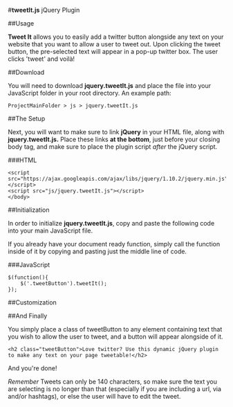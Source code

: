 #**tweetIt.js** jQuery Plugin


##Usage

**Tweet It** allows you to easily add a twitter button alongside any text on your website that you want to allow a user to tweet out. Upon clicking the tweet button, the pre-selected text will appear in a pop-up twitter box. The user clicks 'tweet' and voilà!

##Download

You will need to download **jquery.tweetIt.js** and place the file into your JavaScript folder in your root directory. An example path:

	ProjectMainFolder > js > jquery.tweetIt.js


##The Setup

Next, you will want to make sure to link **jQuery** in your HTML file, along with **jquery.tweetIt.js.** Place these links **at the bottom**, just before your closing body tag, and make sure to place the plugin script *after* the jQuery script.

###HTML

	<script src="https://ajax.googleapis.com/ajax/libs/jquery/1.10.2/jquery.min.js"&></script>
	<script src="js/jquery.tweetIt.js"></script>
	</body>


##Initialization

In order to initialize **jquery.tweetIt.js**, copy and paste the following code into your main JavaScript file.

If you already have your document ready function, simply call the function inside of it by copying and pasting just the middle line of code.

###JavaScript

	$(function(){
		$('.tweetButton').tweetIt();
	});

##Customization

##And Finally

You simply place a class of tweetButton to any element containing text that you wish to allow the user to tweet, and a button will appear alongside of it.

	<h2 class="tweetButton">Love twitter? Use this dynamic jQuery plugin to make any text on your page tweetable!</h2>

And you're done!

*Remember* Tweets can only be 140 characters, so make sure the text you are selecting is no longer than that (especially if you are including a url, via and/or hashtags), or else the user will have to edit the tweet.
